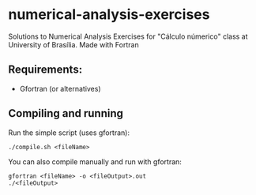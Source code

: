 # numerical-analysis-exercises
Solutions to Numerical Analysis Exercises for "Cálculo númerico" class at University of Brasília. Made with Fortran
## Requirements:
- Gfortran (or alternatives)

## Compiling and running
Run the simple script (uses gfortran):
```
./compile.sh <fileName>
```
You can also compile manually and run with gfortran:

```
gfortran <fileName> -o <fileOutput>.out
./<fileOutput>
```
